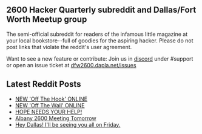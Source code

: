 ## 2600 Hacker Quarterly subreddit and Dallas/Fort Worth Meetup group
The semi-official subreddit for readers of the infamous little magazine at your local bookstore--full of goodies for the aspiring hacker. Please do not post links that violate the reddit's user agreement.

Want to see a new feature or contribute: 
Join us in [discord](https://dfw2600.dapla.net/chat) under #support or open an issue ticket at [dfw2600.dapla.net/issues](https://dfw2600.dapla.net/issues)

## Latest Reddit Posts
<!-- BLOG-POST-LIST:START -->
- [NEW 'Off The Hook' ONLINE](https://2600.com/hook/12-06-2024)
- [NEW 'Off The Wall' ONLINE](https://2600.com/wall/11-06-2024)
- [HOPE NEEDS YOUR HELP!](https://2600.com/content/hope-needs-your-help)
- [Albany 2600 Meeting Tomorrow](https://www.reddit.com/r/2600/comments/1d9won3/albany_2600_meeting_tomorrow/)
- [Hey Dallas! I'll be seeing you all on Friday.](https://www.reddit.com/r/2600/comments/1d930kf/hey_dallas_ill_be_seeing_you_all_on_friday/)
<!-- BLOG-POST-LIST:END -->
